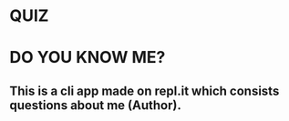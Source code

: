 # QUIZ
# DO YOU KNOW ME?
## This is a cli app made on repl.it which consists questions about me (Author).
